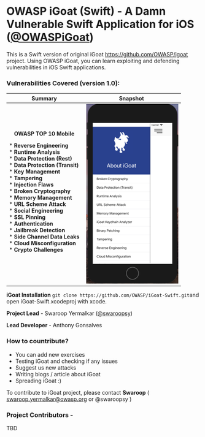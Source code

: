 # OWASP iGoat (Swift) - A Damn Vulnerable Swift Application for iOS ([@OWASPiGoat](https://twitter.com/owaspigoat?lang=en)) #

This is a Swift version of original iGoat https://github.com/OWASP/igoat project. Using OWASP iGoat, you can learn exploiting and defending vulnerabilities in iOS Swift applications. 

### Vulnerabilities Covered (version 1.0): ###
Summary            |  Snapshot
:-------------------------:|:-------------------------:
__OWASP TOP 10 Mobile__ </br><p align="left">* __Reverse Engineering__</br>* __Runtime Analysis__</br>* __Data Protection (Rest)__</br>* __Data Protection (Transit)__</br>* __Key Management__</br>* __Tampering__</br>* __Injection Flaws__</br>* __Broken Cryptography__</br>* __Memory Management__</br>* __URL Scheme Attack__</br>* __Social Engineering__</br>* __SSL Pinning__</br>* __Authentication__</br>* __Jailbreak Detection__</br>* __Side Channel Data Leaks__</br>* __Cloud Misconfiguration__</br>* __Crypto Challenges__ |  ![](https://raw.githubusercontent.com/swaroopsy/test/master/4.png)

__iGoat Installation__ `git clone https://github.com/OWASP/iGoat-Swift.git`and open iGoat-Swift.xcodeproj with xcode.

__Project Lead__ - Swaroop Yermalkar ([@swaroopsy](https://twitter.com/swaroopsy?lang=en))

__Lead Developer__ - Anthony Gonsalves

### How to countribute? ###
* You can add new exercises
* Testing iGoat and checking if any issues
* Suggest us new attacks
* Writing blogs / article about iGoat
* Spreading iGoat :)

To contribute to iGoat project, please contact __Swaroop__ ( swaroop.yermalkar@owasp.org or @swaroopsy )

### Project Contributors - ###
TBD
